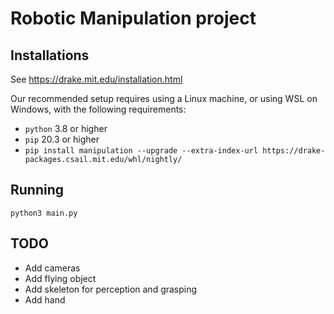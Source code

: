 # Robotic Manipulation project

## Installations
See https://drake.mit.edu/installation.html

Our recommended setup requires using a Linux machine, or using WSL on Windows, with the following requirements:
- `python` 3.8 or higher
- `pip` 20.3 or higher
- `pip install manipulation --upgrade --extra-index-url https://drake-packages.csail.mit.edu/whl/nightly/`


## Running
```
python3 main.py
```

## TODO
 - Add cameras
 - Add flying object
 - Add skeleton for perception and grasping
 - Add hand